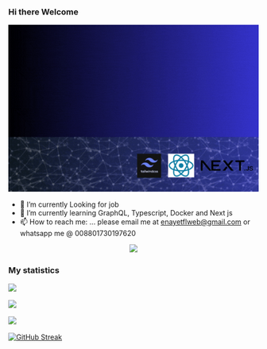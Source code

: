 ### Hi there Welcome

!["Md Enayetur Rahman](https://github.com/enayetsyl/enayetsyl/blob/main/assets/banner.gif)







- 🔭 I’m currently Looking for job
- 🌱 I’m currently learning GraphQL, Typescript, Docker and Next js
- 📫 How to reach me: ... please email me at enayetflweb@gmail.com or whatsapp me @ 008801730197620




<p align="center">
  <a href="https://skillicons.dev">
    <img src="https://skillicons.dev/icons?i=git,css,express,firebase,github,html,js,nodejs,react,tailwind,vercel,vscode" />
  </a>
</p>


### My statistics

![](http://github-profile-summary-cards.vercel.app/api/cards/profile-details?username=enayetsyl&theme=transparent)



![](http://github-profile-summary-cards.vercel.app/api/cards/stats?username=enayetsyl&theme=transparent)



![](http://github-profile-summary-cards.vercel.app/api/cards/productive-time?username=enayetsyl&theme=transparent&utcOffset=8)


[![GitHub Streak](https://github-readme-streak-stats.herokuapp.com?user=enayetsyl&theme=ocean-gradient&hide_border=true&date_format=j%20M%5B%20Y%5D)](https://git.io/streak-stats)
